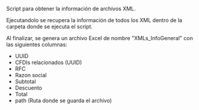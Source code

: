 Script para obtener la información de archivos XML.

Ejecutandolo se recupera la información de todos los XML dentro de la carpeta donde se ejecuta el script.

Al finalizar, se genera un archivo Excel de nombre "XMLs_InfoGeneral" con las siguientes columnas:

  - UUID
  - CFDIs relacionados (UUID)
  - RFC
  - Razon social
  - Subtotal
  - Descuento
  - Total
  - path (Ruta donde se guarda el archivo)
